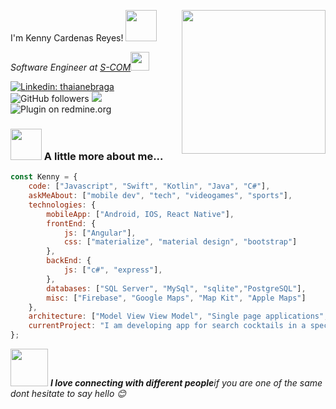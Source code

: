 I'm Kenny Cardenas Reyes! <img src="https://media.giphy.com/media/12oufCB0MyZ1Go/giphy.gif" width="50"></h2>
<img align='right' src="https://media.giphy.com/media/M9gbBd9nbDrOTu1Mqx/giphy.gif" width="230">
<p><em>Software Engineer at <a href="http://www.s-com.com">S-COM</a><img src="https://media.giphy.com/media/WUlplcMpOCEmTGBtBW/giphy.gif" width="30"> 
</em></p>


[![Linkedin: thaianebraga](https://img.shields.io/badge/-kenny-blue?style=flat-square&logo=Linkedin&logoColor=white&link=https://www.linkedin.com/in/ram-kenny-cardenas-reyes-69128b180/)](https://www.linkedin.com/in/ram-kenny-cardenas-reyes-69128b180/)
![GitHub followers](https://img.shields.io/github/followers/kenny0412?label=Follow&style=social)
![](https://visitor-badge.glitch.me/badge?page_id=anmol098.anmol098)
<img alt="Plugin on redmine.org" src="https://img.shields.io/redmine/plugin/stars/redmine_xlsx_format_issue_exporter?label=Love%20coding">

### <img src="https://appsamurai.com/wp-content/uploads/2017/07/android-and-ios-development.jpg" width="50"> A little more about me...  

```javascript
const Kenny = {
    code: ["Javascript", "Swift", "Kotlin", "Java", "C#"],
    askMeAbout: ["mobile dev", "tech", "videogames", "sports"],
    technologies: {
        mobileApp: ["Android, IOS, React Native"],
        frontEnd: {
            js: ["Angular"],
            css: ["materialize", "material design", "bootstrap"]
        },
        backEnd: {
            js: ["c#", "express"],
        },
        databases: ["SQL Server", "MySql", "sqlite","PostgreSQL"],
        misc: ["Firebase", "Google Maps", "Map Kit", "Apple Maps"]
    },
    architecture: ["Model View View Model", "Single page applications", "Model View Controller"],
    currentProject: "I am developing app for search cocktails in a specific zone",
};
```
<img src="https://icon-library.com/images/partner-icon/partner-icon-6.jpg" width="60"> <em><b>I love connecting with different people</b>if you are one of the same dont hesitate to say hello 😊</em>


```
